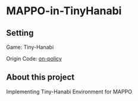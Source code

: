 # MAPPO-in-TinyHanabi

## Setting
Game: Tiny-Hanabi

Origin Code: [on-policy](https://github.com/marlbenchmark/on-policy)


## About this project

Implementing Tiny-Hanabi Environment for MAPPO